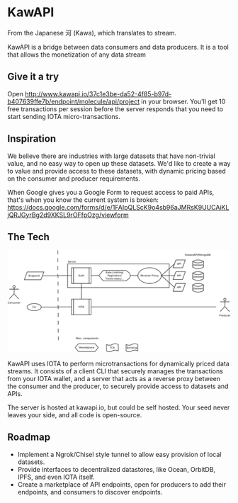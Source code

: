 # KawAPI

From the Japanese 河 (Kawa), which translates to stream.

KawAPI is a bridge between data consumers and data producers. It is a tool that allows the monetization of any data stream

## Give it a try

Open http://www.kawapi.io/37c1e3be-da52-4f85-b97d-b407639ffe7b/endpoint/molecule/api/project in your browser. You'll get 10 free transactions per session before the server responds that you need to start sending IOTA micro-transactions.

## Inspiration

We believe there are industries with large datasets that have non-trivial value, and no easy way to open up these datasets. We'd like to create a way to value and provide access to these datasets, with dynamic pricing based on the consumer and producer requirements.

When Google gives you a Google Form to request access to paid APIs, that's when you know the current system is broken: https://docs.google.com/forms/d/e/1FAIpQLScK9o4sb96aJMRsK9UUCAiKLjQRJGyrBg2d9XKSL9rOFfpOzg/viewform

## The Tech

![system-diagram](/media/system.png)

KawAPI uses IOTA to perform microtransactions for dynamically priced data streams. It consists of a client CLI that securely manages the transactions from your IOTA wallet, and a server that acts as a reverse proxy between the consumer and the producer, to securely provide access to datasets and APIs.

The server is hosted at kawapi.io, but could be self hosted. Your seed never leaves your side, and all code is open-source. 

## Roadmap

* Implement a Ngrok/Chisel style tunnel to allow easy provision of local datasets.
* Provide interfaces to decentralized datastores, like Ocean, OrbitDB, IPFS, and even IOTA itself.
* Create a marketplace of API endpoints, open for producers to add their endpoints, and consumers to discover endpoints.
